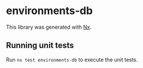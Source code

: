 # environments-db

This library was generated with [Nx](https://nx.dev).

## Running unit tests

Run `nx test environments-db` to execute the unit tests.
